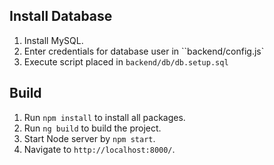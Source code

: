 ## Install Database

1. Install MySQL.<br />
2. Enter credentials for database user in ``backend/config.js` <br />
3. Execute script placed in `backend/db/db.setup.sql` <br />

## Build

1. Run `npm install` to install all packages. <br />
2. Run `ng build` to build the project.
3. Start Node server by `npm start`.
4. Navigate to `http://localhost:8000/`.
 


